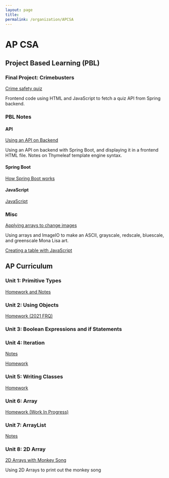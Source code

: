 ```yaml
---
layout: page
title: 
permalink: /organization/APCSA
---
```


# AP CSA

## Project Based Learning (PBL)

### Final Project: Crimebusters
[Crime safety quiz](https://lwu1822.github.io/fastpages/crimebusters/quiz)

Frontend code using HTML and JavaScript to fetch a quiz API from Spring backend. 

### PBL Notes

#### API

[Using an API on Backend](https://lwu1822.github.io/fastpages/backend/2022/10/05/w6_javaBackendAPI.html)

Using an API on backend with Spring Boot, and displaying it in a frontend HTML file. Notes on Thymeleaf template engine syntax. 

#### Spring Boot

[How Spring Boot works](https://lwu1822.github.io/fastpages/backend/2022/10/10/w7_springBoot.html)


#### JavaScript

[JavaScript](https://lwu1822.github.io/fastpages/2022/09/25/w5_javascript.html)

### Misc
[Applying arrays to change images](https://lwu1822.github.io/fastpages/2022/10/01/w6_img.html)

Using arrays and ImageIO to make an ASCII, grayscale, redscale, bluescale, and greenscale Mona Lisa art.

[Creating a table with JavaScript](https://lwu1822.github.io/fastpages/js/2022/09/25/w5_csaJavascriptTableTeam.html)


## AP Curriculum

### Unit 1: Primitive Types
[Homework and Notes](https://lwu1822.github.io/fastpages/2022/10/17/w8_unit1Primitives.html)

### Unit 2: Using Objects 
[Homework (2021 FRQ)](https://lwu1822.github.io/fastpages/2022/10/16/w8_unit2Objects.html)

### Unit 3: Boolean Expressions and if Statements


### Unit 4: Iteration
[Notes](https://lwu1822.github.io/fastpages/2022/09/24/w5_fibonacci.html)

[Homework](https://lwu1822.github.io/fastpages/2022/10/21/w9_unit4Iteration.html)

### Unit 5: Writing Classes
[Homework](https://lwu1822.github.io/fastpages/2022/10/25/w9_unit5Class.html)

### Unit 6: Array

[Homework (Work In Progress)](https://lwu1822.github.io/fastpages/2022/10/24/w10_unit5JavaHacks.html)

### Unit 7: ArrayList
[Notes](https://lwu1822.github.io/fastpages/2022/10/07/w7_arrayList.html)

### Unit 8: 2D Array
[2D Arrays with Monkey Song](https://lwu1822.github.io/fastpages/java/2022/09/14/w4_2D_Array.html)

Using 2D Arrays to print out the monkey song